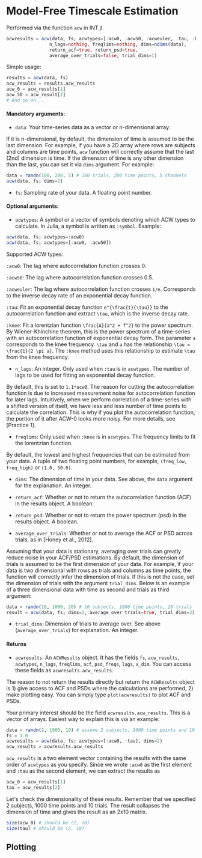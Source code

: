 # Model-Free Timescale Estimation

Performed via the function `acw` in INT.jl. 

```julia
acwresults = acw(data, fs; acwtypes=[:acw0, :acw50, :acweuler, :tau, :knee], 
                n_lags=nothing, freqlims=nothing, dims=ndims(data), 
                return_acf=true, return_psd=true, 
                average_over_trials=false, trial_dims=1)
```

Simple usage:

```julia
results = acw(data, fs)
acw_results = results.acw_results
acw_0 = acw_results[1]
acw_50 = acw_result[2]
# And so on...
```

#### Mandatory arguments: 

* `data`: Your time-series data as a vector or n-dimensional array. 

If it is n-dimensional, by default, the dimension of time is assumed to be the last dimension. For example, if you have a 2D array where rows are subjects and columns are time points, `acw` function will correctly assume that the last (2nd) dimension is time. If the dimension of time is any other dimension than the last, you can set it via `dims` argument. For example: 

```julia
data = randn(100, 200, 5) # 100 trials, 200 time points, 5 channels
acw(data, fs; dims=2)
```

* `fs`: Sampling rate of your data. A floating point number. 

#### Optional arguments:

* `acwtypes`: A symbol or a vector of symbols denoting which ACW types to calculate. 
In Julia, a symbol is written as `:symbol`. Example:

```julia
acw(data, fs; acwtypes=:acw0)
acw(data, fs; acwtypes=[:acw0, :acw50])
```

Supported ACW types:

`:acw0`: The lag where autocorrelation function crosses 0.

`:acw50`: The lag where autocorrelation function crosses 0.5.

`:acweuler`: The lag where autocorrelation function crosses ``1/e``. Corresponds to the inverse decay rate of an exponential decay function. 

`:tau`: Fit an exponential decay function ``e^{\frac{t}{\tau}}`` to the autocorrelation function and extract ``\tau``, which is the inverse decay rate. 

`:knee`: Fit a lorentzian function ``\frac{A}{a^2 + f^2}`` to the power spectrum. By Wiener-Khinchine theorem, this is the power spectrum of a time-series with an autocorrelation function of exponential decay form. The parameter ``a`` corresponds to the knee frequency. ``\tau`` and ``a`` has the relationship ``\tau = \frac{1}{2 \pi a}``. The `:knee` method uses this relationship to estimate ``\tau`` from the knee frequency. 

* `n_lags`: An integer. Only used when `:tau` is in `acwtypes`. The number of lags to be used for fitting an exponential decay function. 

By default, this is set to `1.1*acw0`. The reason for cutting the autocorrelation function is due to increased measurement noise for autocorrelation function for later lags. Intuitively, when we perform correlation of a time-series with a shifted version of itself, we have less and less number of time points to calculate the correlation. This is why if you plot the autocorrelation function, the portion of it after ACW-0 looks more noisy. For more details, see [Practice 1]. 

* `freqlims`: Only used when `:knee` is in `acwtypes`. The frequency limits to fit the lorentzian function. 

By default, the lowest and highest frequencies that can be estimated from your data. A tuple of two floating point numbers, for example, `(freq_low, freq_high)` or `(1.0, 50.0)`. 

* `dims`: The dimension of time in your data. See above, the `data` argument for the explanation. An integer. 

* `return_acf`: Whether or not to return the autocorrelation function (ACF) in the results object. A boolean. 

* `return_psd`: Whether or not to return the power spectrum (psd) in the results object. A boolean. 

* `average_over_trials`: Whether or not to average the ACF or PSD across trials, as in [Honey et al., 2012]. 

Assuming that your data is stationary, averaging over trials can greatly reduce noise in your ACF/PSD estimations. By default, the dimension of trials is assumed to be the first dimension of your data. For example, if your data is two dimensional with rows as trials and columns as time points, the function will correctly infer the dimension of trials. If this is not the case, set the dimension of trials with the argument `trial_dims`. Below is an example of a three dimensional data with time as second and trials as third argument:

```julia
data = randn(10, 1000, 20) # 10 subjects, 1000 time points, 20 trials
result = acw(data, fs; dims=2, average_over_trials=true, trial_dims=3)
```

* `trial_dims`: Dimension of trials to average over. See above (`average_over_trials`) for explanation. An integer.

#### Returns

* `acwresults`: An `ACWResults` object. It has the fields `fs`, `acw_results`, `acwtypes`, `n_lags`, `freqlims`, `acf`, `psd`, `freqs`, `lags`, `x_dim`. You can access these fields as `acwresults.acw_results`. 

The reason to not return the results directly but return the `ACWResults` object is 1) give access to ACF and PSDs where the calculations are performed, 2) make plotting easy. You can simply type `plot(acwresults)` to plot ACF and PSDs. 

Your primary interest should be the field `acwresults.acw_results`. This is a vector of arrays. Easiest way to explain this is via an example: 

```julia
data = randn(2, 1000, 10) # assume 2 subjects, 1000 time points and 10 trials
fs = 1.0
acwresults = acw(data, fs; acwtypes=[:acw0, :tau], dims=2)
acw_results = acwresults.acw_results 
```

`acw_results` is a two element vector containing the results with the same order of `acwtypes` as you specify. Since we wrote `:acw0` as the first element and `:tau` as the second element, we can extract the results as 

```julia
acw_0 = acw_results[1]
tau = acw_results[2]
```

Let's check the dimensionality of these results. Remember that we specified 2 subjects, 1000 time points and 10 trials. The result collapses the dimension of time and gives the result as an 2x10 matrix. 

```julia
size(acw_0) # should be (2, 10)
size(tau) # should be (2, 10)
```

## Plotting

